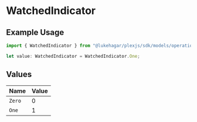 # WatchedIndicator

## Example Usage

```typescript
import { WatchedIndicator } from "@lukehagar/plexjs/sdk/models/operations";

let value: WatchedIndicator = WatchedIndicator.One;
```

## Values

| Name   | Value  |
| ------ | ------ |
| `Zero` | 0      |
| `One`  | 1      |